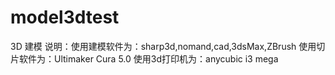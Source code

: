 # model3dtest
3D 建模
说明：使用建模软件为：sharp3d,nomand,cad,3dsMax,ZBrush
     使用切片软件为：Ultimaker Cura 5.0
     使用3d打印机为：anycubic i3 mega
